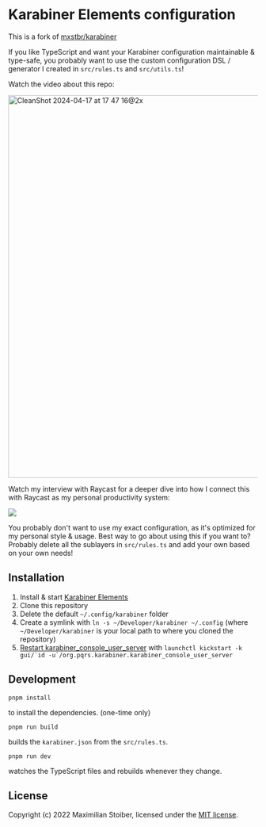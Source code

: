 # Karabiner Elements configuration

This is a fork of [mxstbr/karabiner](https://github.com/mxstbr/karabiner)

If you like TypeScript and want your Karabiner configuration maintainable & type-safe, you probably want to use the custom configuration DSL / generator I created in `src/rules.ts` and `src/utils.ts`!

Watch the video about this repo:

[<img width="772" alt="CleanShot 2024-04-17 at 17 47 16@2x" src="https://github.com/mxstbr/karabiner/assets/7525670/c8565c48-10ad-4479-b690-ddc35d1ca8ce">](https://www.youtube.com/watch?v=j4b_uQX3Vu0)

Watch my interview with Raycast for a deeper dive into how I connect this with Raycast as my personal productivity system:

[![](https://github.com/mxstbr/karabiner/assets/7525670/f974cee3-ac92-4f80-8bf7-9efdf81f78b5)](https://www.youtube.com/watch?v=m5MDv9qwhU8)

You probably don't want to use my exact configuration, as it's optimized for my personal style & usage. Best way to go about using this if you want to? Probably delete all the sublayers in `src/rules.ts` and add your own based on your own needs!

## Installation

1. Install & start [Karabiner Elements](https://karabiner-elements.pqrs.org/)
1. Clone this repository
1. Delete the default `~/.config/karabiner` folder
1. Create a symlink with `ln -s ~/Developer/karabiner ~/.config` (where `~/Developer/karabiner` is your local path to where you cloned the repository)
1. [Restart karabiner_console_user_server](https://karabiner-elements.pqrs.org/docs/manual/misc/configuration-file-path/) with `` launchctl kickstart -k gui/`id -u`/org.pqrs.karabiner.karabiner_console_user_server ``

## Development

```shell
pnpm install
```

to install the dependencies. (one-time only)

```shell
pnpm run build
```

builds the `karabiner.json` from the `src/rules.ts`.

```shell
pnpm run dev
```

watches the TypeScript files and rebuilds whenever they change.

## License

Copyright (c) 2022 Maximilian Stoiber, licensed under the [MIT license](./LICENSE.md).
